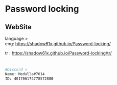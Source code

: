 # Password locking

## WebSite
language > <br>
eng: https://shadow61x.github.io/Password-locking/

tr : https://shadow61x.github.io/Password-locking/tr/
#


```sh
#Discord >
Name: Medulla#7014 
ID: 401706174778572800
```
